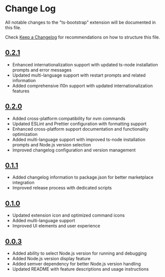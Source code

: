 # Change Log

All notable changes to the "ts-bootstrap" extension will be documented in this file.

Check [Keep a Changelog](http://keepachangelog.com/) for recommendations on how to structure this file.

## [0.2.1]

- Enhanced internationalization support with updated ts-node installation prompts and error messages
- Updated multi-language support with restart prompts and related information
- Added comprehensive l10n support with updated internationalization features

## [0.2.0]

- Added cross-platform compatibility for nvm commands
- Updated ESLint and Prettier configuration with formatting support
- Enhanced cross-platform support documentation and functionality optimization
- Added multi-language support with improved ts-node installation prompts and Node.js version selection
- Improved changelog configuration and version management

## [0.1.1]

- Added changelog information to package.json for better marketplace integration
- Improved release process with dedicated scripts

## [0.1.0]

- Updated extension icon and optimized command icons
- Added multi-language support
- Improved UI elements and user experience

## [0.0.3]

- Added ability to select Node.js version for running and debugging
- Added Node.js version display feature
- Added semver dependency for better Node.js version handling
- Updated README with feature descriptions and usage instructions

[0.2.1]: https://github.com/spe-shun/ts-bootstrap/releases/tag/0.2.1
[0.2.0]: https://github.com/spe-shun/ts-bootstrap/releases/tag/0.2.0
[0.1.1]: https://github.com/spe-shun/ts-bootstrap/releases/tag/0.1.1
[0.1.0]: https://github.com/spe-shun/ts-bootstrap/releases/tag/0.1.0
[0.0.3]: https://github.com/spe-shun/ts-bootstrap/releases/tag/0.0.3